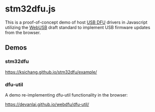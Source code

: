 # stm32dfu.js
This is a proof-of-concept demo of host [USB DFU](http://wiki.openmoko.org/wiki/USB_DFU) drivers in Javascript utilizing the [WebUSB](https://wicg.github.io/webusb/) draft standard to implement USB firmware updates from the browser.

## Demos
### stm32dfu
https://ksichang.github.io/stm32dfu/example/

### dfu-util
A demo re-implementing dfu-util functionality in the browser:

https://devanlai.github.io/webdfu/dfu-util/

